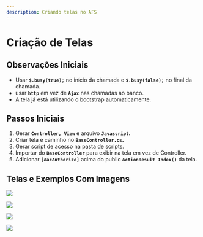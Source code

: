 ```yaml
---
description: Criando telas no AFS
---
```


# Criação de Telas

## Observações Iniciais

* Usar **`$.busy(true);`** no início da chamada e **`$.busy(false);`** no final da chamada.
* usar **`http`** em vez de **`Ajax`** nas chamadas ao banco.
* A tela já está utilizando o bootstrap automaticamente.

## **Passos Iniciais**

1. Gerar **`Controller, View`** e arquivo **`Javascript`.**
2. Criar tela e caminho no **`BaseController.cs`.**
3. Gerar script de acesso na pasta de scripts.
4. Importar do **`BaseController`** para exibir na tela em vez de Controller.
5. Adicionar **`[AacAuthorize]`** acima do public **`ActionResult Index()`** da tela.

## **Telas e Exemplos Com Imagens**

![](https://s3.amazonaws.com/notejoy/note_images/235721.3.2019-01-31%2011_27_02-.png)

![](https://s3.amazonaws.com/notejoy/note_images/235721.2.2019-01-31%2011_28_31-Microsoft%20Teams.png)

![](https://s3.amazonaws.com/notejoy/note_images/235721.2.2019-01-31%2011_24_54-.png)

![](https://s3.amazonaws.com/notejoy/note_images/235721.2.2019-01-31%2011_21_18-.png)

